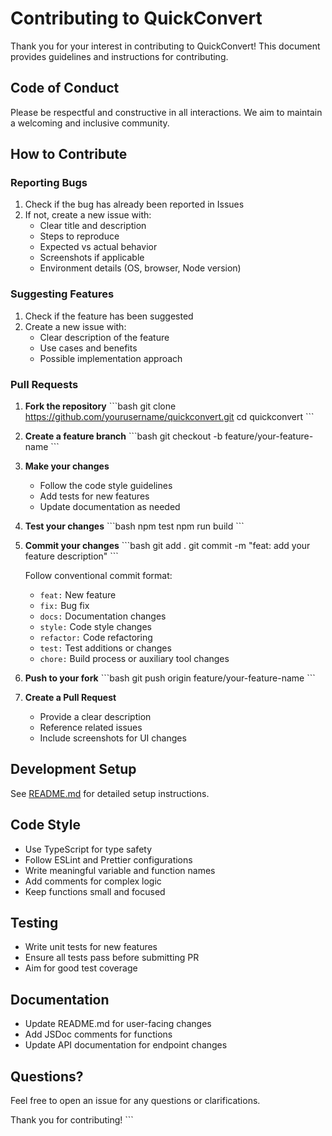 # Contributing to QuickConvert

Thank you for your interest in contributing to QuickConvert! This document provides guidelines and instructions for contributing.

## Code of Conduct

Please be respectful and constructive in all interactions. We aim to maintain a welcoming and inclusive community.

## How to Contribute

### Reporting Bugs

1. Check if the bug has already been reported in Issues
2. If not, create a new issue with:
   - Clear title and description
   - Steps to reproduce
   - Expected vs actual behavior
   - Screenshots if applicable
   - Environment details (OS, browser, Node version)

### Suggesting Features

1. Check if the feature has been suggested
2. Create a new issue with:
   - Clear description of the feature
   - Use cases and benefits
   - Possible implementation approach

### Pull Requests

1. **Fork the repository**
   \`\`\`bash
   git clone https://github.com/yourusername/quickconvert.git
   cd quickconvert
   \`\`\`

2. **Create a feature branch**
   \`\`\`bash
   git checkout -b feature/your-feature-name
   \`\`\`

3. **Make your changes**
   - Follow the code style guidelines
   - Add tests for new features
   - Update documentation as needed

4. **Test your changes**
   \`\`\`bash
   npm test
   npm run build
   \`\`\`

5. **Commit your changes**
   \`\`\`bash
   git add .
   git commit -m "feat: add your feature description"
   \`\`\`

   Follow conventional commit format:
   - `feat:` New feature
   - `fix:` Bug fix
   - `docs:` Documentation changes
   - `style:` Code style changes
   - `refactor:` Code refactoring
   - `test:` Test additions or changes
   - `chore:` Build process or auxiliary tool changes

6. **Push to your fork**
   \`\`\`bash
   git push origin feature/your-feature-name
   \`\`\`

7. **Create a Pull Request**
   - Provide a clear description
   - Reference related issues
   - Include screenshots for UI changes

## Development Setup

See [README.md](README.md) for detailed setup instructions.

## Code Style

- Use TypeScript for type safety
- Follow ESLint and Prettier configurations
- Write meaningful variable and function names
- Add comments for complex logic
- Keep functions small and focused

## Testing

- Write unit tests for new features
- Ensure all tests pass before submitting PR
- Aim for good test coverage

## Documentation

- Update README.md for user-facing changes
- Add JSDoc comments for functions
- Update API documentation for endpoint changes

## Questions?

Feel free to open an issue for any questions or clarifications.

Thank you for contributing!
\`\`\`
